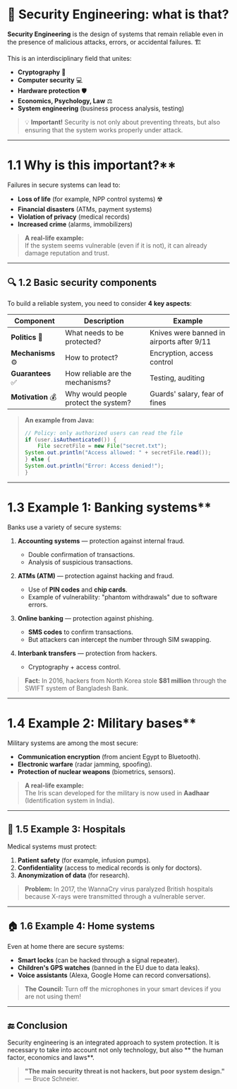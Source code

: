# 🔐 **Security Engineering: what is that?**  

**Security Engineering** is the design of systems that remain reliable even in the presence of malicious attacks, errors, or accidental failures. 🏗️  

This is an interdisciplinary field that unites:  
- **Cryptography** 🔐  
- **Computer security** 💻  
- **Hardware protection** 🛡️  
- **Economics, Psychology, Law** ⚖️  
- **System engineering** (business process analysis, testing)  

> 💡 **Important!** Security is not only about preventing threats, but also ensuring that the system works properly under attack.  

---

# 1.1 Why is this important?**  

Failures in secure systems can lead to:  
- **Loss of life** (for example, NPP control systems) ☢️  
- **Financial disasters** (ATMs, payment systems)  
- **Violation of privacy** (medical records)  
- **Increased crime** (alarms, immobilizers)  

> **A real-life example:**  
> If the system seems vulnerable (even if it is not), it can already damage reputation and trust.  

---

## 🔍 **1.2 Basic security components**  

To build a reliable system, you need to consider **4 key aspects**:  

| Component        | Description                          | Example                                   |
| ---------------- | ------------------------------------ | ----------------------------------------- |
| **Politics** 📜   | What needs to be protected?          | Knives were banned in airports after 9/11 |
| **Mechanisms** ⚙️ | How to protect?                      | Encryption, access control                |
| **Guarantees** ✅ | How reliable are the mechanisms?     | Testing, auditing                         |
| **Motivation** 💰 | Why would people protect the system? | Guards' salary, fear of fines             |

> **An example from Java:**  
> ```java  
> // Policy: only authorized users can read the file  
> if (user.isAuthenticated()) {  
>     File secretFile = new File("secret.txt");  
> System.out.println("Access allowed: " + secretFile.read());  
> } else {  
> System.out.println("Error: Access denied!");  
> }  
> ```  

---

# 1.3 Example 1: Banking systems**  

Banks use a variety of secure systems:
1. **Accounting systems** — protection against internal fraud.  
   - Double confirmation of transactions.  
   - Analysis of suspicious transactions.  

2. **ATMs (ATM)** — protection against hacking and fraud.  
   - Use of **PIN codes** and **chip cards**.  
   - Example of vulnerability: "phantom withdrawals" due to software errors.  

3. **Online banking** — protection against phishing.  
   - **SMS codes** to confirm transactions.  
   - But attackers can intercept the number through SIM swapping.  

4. **Interbank transfers** — protection from hackers.  
   - Cryptography + access control.  

> **Fact:** In 2016, hackers from North Korea stole **$81 million** through the SWIFT system of Bangladesh Bank.  

---

# 1.4 Example 2: Military bases**  

Military systems are among the most secure:
- **Communication encryption** (from ancient Egypt to Bluetooth).  
- **Electronic warfare** (radar jamming, spoofing).  
- **Protection of nuclear weapons** (biometrics, sensors).  

> **A real-life example:**  
> The Iris scan developed for the military is now used in **Aadhaar** (Identification system in India).  

---

## 🏥 **1.5 Example 3: Hospitals**  

Medical systems must protect:  
1. **Patient safety** (for example, infusion pumps).  
2. **Confidentiality** (access to medical records is only for doctors).  
3. **Anonymization of data** (for research).  

> **Problem:** In 2017, the WannaCry virus paralyzed British hospitals because X-rays were transmitted through a vulnerable server.  

---

## 🏠 **1.6 Example 4: Home systems**  

Even at home there are secure systems:
- **Smart locks** (can be hacked through a signal repeater).  
- **Children's GPS watches** (banned in the EU due to data leaks).  
- **Voice assistants** (Alexa, Google Home can record conversations).  

> **The Council:** Turn off the microphones in your smart devices if you are not using them!  

---

## 🔚 **Conclusion**  

Security engineering is an integrated approach to system protection. It is necessary to take into account not only technology, but also ** the human factor, economics and laws**.  

> **"The main security threat is not hackers, but poor system design."** — Bruce Schneier.  

